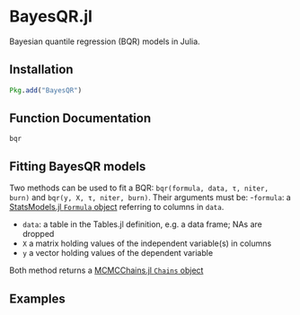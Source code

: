 # BayesQR.jl
Bayesian quantile regression (BQR) models in Julia.

## Installation
```julia
Pkg.add("BayesQR")
```

## Function Documentation

```@docs
bqr
```

## Fitting BayesQR models
Two methods can be used to fit a BQR:
`bqr(formula, data, τ, niter, burn)` and `bqr(y, X, τ, niter, burn)`.
Their arguments must be:
-`formula`: a [StatsModels.jl `Formula` object](https://juliastats.org/StatsModels.jl/stable/formula/) referring
to columns in `data`.
- `data`: a table in the Tables.jl definition, e.g. a data frame; NAs are dropped
- `X` a matrix holding values of the independent variable(s) in columns
- `y` a vector holding values of the dependent variable

Both method returns a [MCMCChains.jl `Chains` object](https://beta.turing.ml/MCMCChains.jl/dev/chains/)


## Examples
